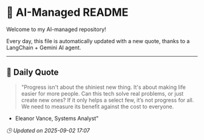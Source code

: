 # 🧠 AI-Managed README

Welcome to my AI-managed repository!

Every day, this file is automatically updated with a new quote, thanks to a LangChain + Gemini AI agent.

---

## 📅 Daily Quote

> "Progress isn't about the shiniest new thing.
It's about making life easier for more people.
Can this tech solve real problems, or just create new ones?
If it only helps a select few, it’s not progress for all.
We need to measure its benefit against the cost to everyone.

- Eleanor Vance, Systems Analyst"

*🕒 Updated on 2025-09-02 17:07*